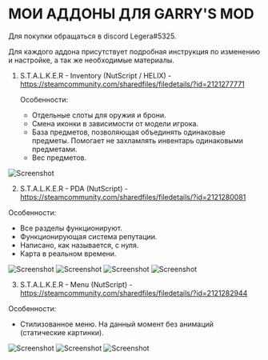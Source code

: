 # МОИ АДДОНЫ ДЛЯ GARRY'S MOD

 Для покупки обращаться в discord Legera#5325.
 
 Для каждого аддона присутствует подробная инструкция по изменению и настройке, а так же необходимые материалы.
 
 1. S.T.A.L.K.E.R - Inventory (NutScript / HELIX) - https://steamcommunity.com/sharedfiles/filedetails/?id=2121277771
    
    Особенности:
    * Отдельные слоты для оружия и брони.
    * Смена иконки в зависимости от модели игрока.
    * База предметов, позволяющая объединять одинаковые предметы. Помогает не захламлять инвентарь одинаковыми предметами.
    * Вес предметов.
 
 ![Screenshot](https://i.imgur.com/cGWSlpZ.jpg)
 
 2. S.T.A.L.K.E.R - PDA (NutScript) - https://steamcommunity.com/sharedfiles/filedetails/?id=2121280081
 
   Особенности: 
   * Все разделы функционируют.
   * Функционирующая система репутации.
   * Написано, как называется, с нуля.
   * Карта в реальном времени.
 
 ![Screenshot](https://i.imgur.com/Y0Db9ni.jpg)
 ![Screenshot](https://i.imgur.com/X5OfNYZ.jpg)
 ![Screenshot](https://i.imgur.com/3OU1ftd.jpg)
 ![Screenshot](https://i.imgur.com/bATUhXi.jpg)

 3. S.T.A.L.K.E.R - Menu (NutScript) - https://steamcommunity.com/sharedfiles/filedetails/?id=2121282944
  
  Особенности:
  * Стилизованное меню. На данный момент без анимаций (статические картинки).
 
 ![Screenshot](https://i.imgur.com/AppE36V.jpg)
 ![Screenshot](https://i.imgur.com/dnVp9As.jpg)
 ![Screenshot](https://i.imgur.com/LIBlhGV.jpg)

